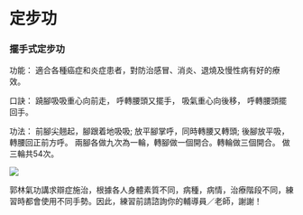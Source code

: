 # 定步功  

### 擺手式定步功  

功能：
適合各種癌症和炎症患者，對防治感冒、消炎、退燒及慢性病有好的療效。

口訣：
蹺腳吸吸重心向前走，
呼轉腰頭又擺手，
吸氣重心向後移，
呼轉腰頭擺回手。

功法：
前腳尖翹起，腳跟着地吸吸;
放平腳掌呼，同時轉腰又轉頭;
後腳放平吸，轉腰回正前方呼。
兩腳各做九次為一輪，轉腳做一個開合。轉輪做三個開合。 做三輪共54次。


[![](https://img.youtube.com/vi/_HexxsdTmlY/0.jpg)](https://www.youtu.com/watch?v=_HexxsdTmlY "擺手式定步功")  

郭林氣功講求辯症施治，根據各人身體素質不同，病種，病情，治療階段不同，練習時都會使用不同手勢。因此，練習前請諮詢你的輔導員／老師，謝謝！

